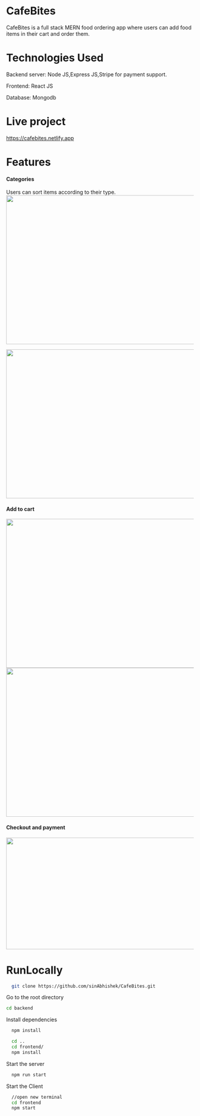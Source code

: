 
# CafeBites

CafeBites is a full stack MERN food ordering app where users can add food items in their cart and order them.


# Technologies Used

Backend server: Node JS,Express JS,Stripe for payment support.

Frontend: React JS

Database: Mongodb


# Live  project
https://cafebites.netlify.app



# Features

<h4>Categories</h4>

Users can sort items according to their type.
<img src="https://github.com/sinAbhishek/CafeBites/assets/127949220/08694462-24e0-436f-b278-a98eef0e95e3" width="900px" height="400px"/>

<img src="https://github.com/sinAbhishek/CafeBites/assets/127949220/442dec05-2b9e-4f60-bd52-70cac574199c" width="900px"  height="400px"/>


<h4>Add to cart</h4>


<img src="https://github.com/sinAbhishek/CafeBites/assets/127949220/311416ec-54f9-4b1a-81fd-d86d934604e5" width="900px" height="400px"/>

<img src="https://github.com/sinAbhishek/CafeBites/assets/127949220/71407d49-62a7-4538-84c5-436306740cd2" width="900px" height="400px"/>

<h4>Checkout and payment</h4>



<img src="https://github.com/sinAbhishek/CafeBites/assets/127949220/63658aa6-43b2-449f-8c42-0f13734c2687" width="900px" height="300px"/>



# RunLocally
```bash
  git clone https://github.com/sinAbhishek/CafeBites.git
```

Go to the root directory

```bash
cd backend
```

Install dependencies

```bash
  npm install
```

```bash
  cd ..
  cd frontend/
  npm install
```

Start the server

```bash
  npm run start
```
Start the Client

```bash
  //open new terminal
  cd frontend
  npm start
```
